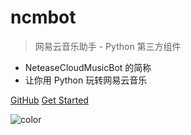 # ncmbot

> 网易云音乐助手 - Python 第三方组件

- NeteaseCloudMusicBot 的简称
- 让你用 Python 玩转网易云音乐


[GitHub](https://github.com/xiyouMc/ncmbot)
[Get Started](#ncmbot)

![color](#ffffff)